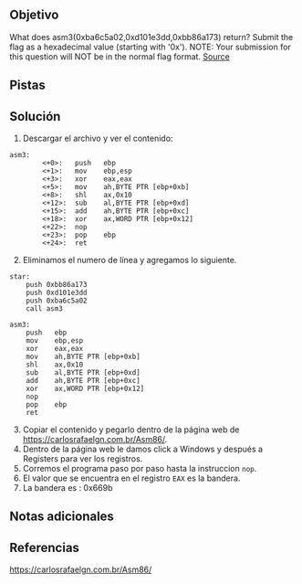 ## Objetivo
What does asm3(0xba6c5a02,0xd101e3dd,0xbb86a173) return? Submit the flag as a hexadecimal value (starting with '0x'). NOTE: Your submission for this question will NOT be in the normal flag format. [Source](https://jupiter.challenges.picoctf.org/static/cb753ae52bca4aa303deca5fbfb01bfb/test.S)

## Pistas
## Solución
1. Descargar el archivo y ver el contenido:
```
asm3:
		<+0>:	push   ebp
		<+1>:	mov    ebp,esp
		<+3>:	xor    eax,eax
		<+5>:	mov    ah,BYTE PTR [ebp+0xb]
		<+8>:	shl    ax,0x10
		<+12>:	sub    al,BYTE PTR [ebp+0xd]
		<+15>:	add    ah,BYTE PTR [ebp+0xc]
		<+18>:	xor    ax,WORD PTR [ebp+0x12]
		<+22>:	nop
		<+23>:	pop    ebp
		<+24>:	ret    
```
2. Eliminamos el numero de línea y agregamos lo siguiente.
```
star:
	push 0xbb86a173
	push 0xd101e3dd
	push 0xba6c5a02
	call asm3

asm3:
	push   ebp
	mov    ebp,esp
	xor    eax,eax
	mov    ah,BYTE PTR [ebp+0xb]
	shl    ax,0x10
	sub    al,BYTE PTR [ebp+0xd]
	add    ah,BYTE PTR [ebp+0xc]
	xor    ax,WORD PTR [ebp+0x12]
	nop
	pop    ebp
	ret    
```
3. Copiar el contenido y pegarlo dentro de la página web de https://carlosrafaelgn.com.br/Asm86/.
4. Dentro de la página web le damos click a Windows y después a Registers para ver los registros.
5. Corremos el programa paso por paso hasta la instruccion `nop`.
6. El valor que se encuentra en el registro `EAX` es la bandera.
7. La bandera es :
0x669b
## Notas adicionales

## Referencias
https://carlosrafaelgn.com.br/Asm86/